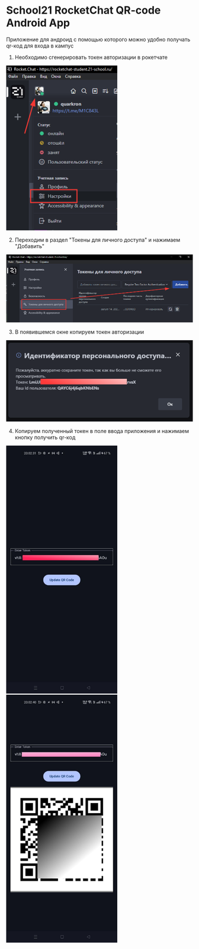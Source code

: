 # School21 RocketChat QR-code Android App

Приложение для андроид с помощью которого можно удобно получать qr-код для входа в кампус

1. Необходимо сгенерировать токен авторизации в рокетчате<br>

<img src="./pics/rocket1.png" alt="rocket1" width="300" />

2. Переходим в раздел "Токены для личного доступа" и нажимаем "Добавить"<br>

<img src="./pics/rocket2.png" alt="rocket2" width="600" />

3. В появившемся окне копируем токен авторизации<br>

<img src="./pics/rocket3.png" alt="rocket3" width="600" />

4. Копируем полученный токен в поле ввода приложения и нажимаем кнопку получить qr-код

<img src="./pics/app1.jpg" alt="app1" width="300" />
<img src="./pics/app2.jpg" alt="app2" width="300" />
